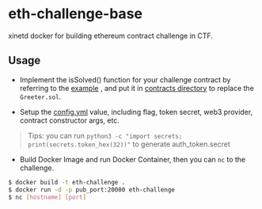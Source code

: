 # eth-challenge-base

xinetd docker for building ethereum contract challenge in CTF.

## Usage
* Implement the isSolved() function for your challenge contract by referring to the [example](https://github.com/chainflag/eth-challenge-base/blob/main/contracts/Greeter.sol#L20)
, and put it in [contracts directory](https://github.com/chainflag/eth-challenge-base/tree/main/contracts) to replace the `Greeter.sol`.

* Setup the [config.yml](https://github.com/chainflag/eth-challenge-base/blob/main/config.yml) value, including flag, token secret, web3 provider, contract constructor args, etc.

>Tips:
you can run `python3 -c "import secrets; print(secrets.token_hex(32))"` to generate auth_token.secret

* Build Docker Image and run Docker Container, then you can `nc` to the challenge.
```bash
$ docker build -t eth-challenge .
$ docker run -d -p pub_port:20000 eth-challenge
$ nc [hostname] [port]
```
